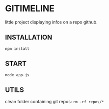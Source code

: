 # GITIMELINE #
little project displaying infos on a repo github. 

## INSTALLATION ##
```npm install```

## START ##
```node app.js```

## UTILS ##
clean folder containing git repos: ```rm -rf repos/*```